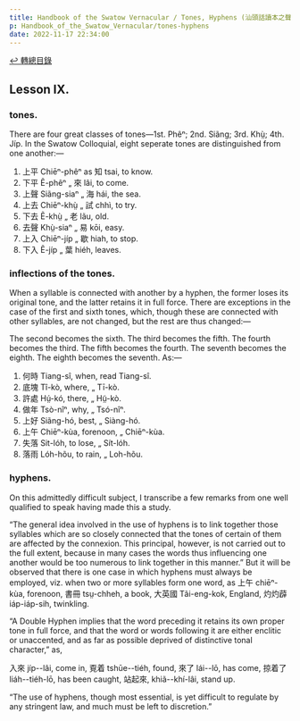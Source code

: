 ```yaml
---
title: Handbook of the Swatow Vernacular / Tones, Hyphens (汕頭話讀本之聲調、連字符)
p: Handbook_of_the_Swatow_Vernacular/tones-hyphens
date: 2022-11-17 22:34:00
---
```


[↩️ 轉總目錄](/Handbook_of_the_Swatow_Vernacular)

## Lesson IX.

### tones.

There are four great classes of tones—1st. Phêⁿ; 2nd. Siãng; 3rd. Khṳ̀; 4th. Jíp. In the Swatow Colloquial, eight seperate tones are distinguished from one another:—

1. 上平 Chiēⁿ-phêⁿ as 知 tsai, to know.
2. 下平 Ẽ-phêⁿ „ 來 lâi, to come.
3. 上聲 Siãng-siaⁿ „ 海 hái, the sea.
4. 上去 Chiēⁿ-khṳ̀ „ 試 chhì, to try.
5. 下去 Ẽ-khṳ̀ „ 老 lãu, old.
6. 去聲 Khṳ̀-siaⁿ „ 易 kōi, easy.
7. 上入 Chiēⁿ-jíp „ 歇 hiah, to stop.
8. 下入 Ẽ-jíp „ 葉 hiéh, leaves.
<!--more-->

### inflections of the tones.

When a syllable is connected with another by a hyphen, the former loses its original tone, and the latter retains it in full force. There are exceptions in the case of the first and sixth tones, which, though these are connected with other syllables, are not changed, but the rest are thus changed:—

The second becomes the sixth.
The third becomes the fifth.
The fourth becomes the third.
The fifth becomes the fourth.
The seventh becomes the eighth.
The eighth becomes the seventh.
As:—
1. 何時 Tiang-sî, when, read Tiang-sî.
2. 底塊 Tî-kò, where, „ Tī-kò.
3. 許處 Hṳ́-kó, there, „ Hṳ̃-kò.
4. 做年 Tsò-nîⁿ, why, „ Tsó-nîⁿ.
5. 上好 Siãng-hó, best, „ Siàng-hó.
6. 上午 Chiēⁿ-kùa, forenoon, „ Chiēⁿ-kùa.
7. 失落 Sit-lóh, to lose, „ Sít-lóh.
8. 落雨 Lóh-hõu, to rain, „ Loh-hõu.

### hyphens.

On this admittedly difficult subject, I transcribe a few remarks from one well qualified to speak having made this a study.

“The general idea involved in the use of hyphens is to link together those syllables which are so closely connected that the tones of certain of them are affected by the connexion. This principal, however, is not carried out to the full extent, because in many cases the words thus influencing one another would be too numerous to link together in this manner.” But it will be observed that there is one case in which hyphens must always be employed, viz. when two or more syllables form one word, as 上午 chiēⁿ-kùa, forenoon, 書冊 tsṳ-chheh, a book, 大英國 Tãi-eng-kok, England, 灼灼薜 iáp-iáp-sih, twinkling.

“A Double Hyphen implies that the word preceding it retains its own proper tone in full force, and that the word or words following it are either enclitic or unaccented, and as far as possible deprived of distinctive tonal character,” as,

入來 jíp--lâi, come in, 覔着 tshūe--tiéh, found, 來了 lái--lō, has come, 掠着了 liáh--tiéh-lō, has been caught, 站起來, khiã--khí-lâi, stand up.

“The use of hyphens, though most essential, is yet difficult to regulate by any stringent law, and much must be left to discretion.”
